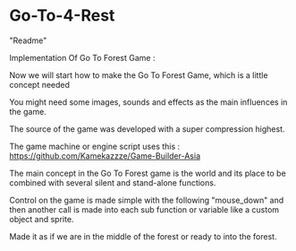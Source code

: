 # Go-To-4-Rest


"Readme"

Implementation Of Go To Forest Game :

Now we will start how to make the Go To Forest Game, which is a little concept needed



You might need some images, sounds and effects as the main influences in the game.

The source of the game was developed with a super compression highest.



The game machine or engine script uses this : https://github.com/Kamekazzze/Game-Builder-Asia


The main concept in the Go To Forest game is the world and its place to be combined with several silent and stand-alone functions.



Control on the game is made simple with the following "mouse_down" and then another call is made into each sub function or variable like a custom object and sprite.



Made it as if we are in the middle of the forest or ready to into the forest.
















